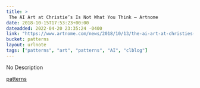 ```yaml
---
title: > 
 The AI Art at Christie’s Is Not What You Think — Artnome
date: 2018-10-15T17:53:23+00:00
dateadded: 2022-04-20 23:35:24 -0400
link: "https://www.artnome.com/news/2018/10/13/the-ai-art-at-christies-is-not-what-you-think"
bucket: patterns
layout: urlnote
tags: ["patterns", "art", "patterns", "AI", "clblog"]
--- 
```

No Description
 <!-- end excerpt --> 
<div class='bucket'><a class='internal-link' href='/buckets/patterns'>patterns</a></div> 
